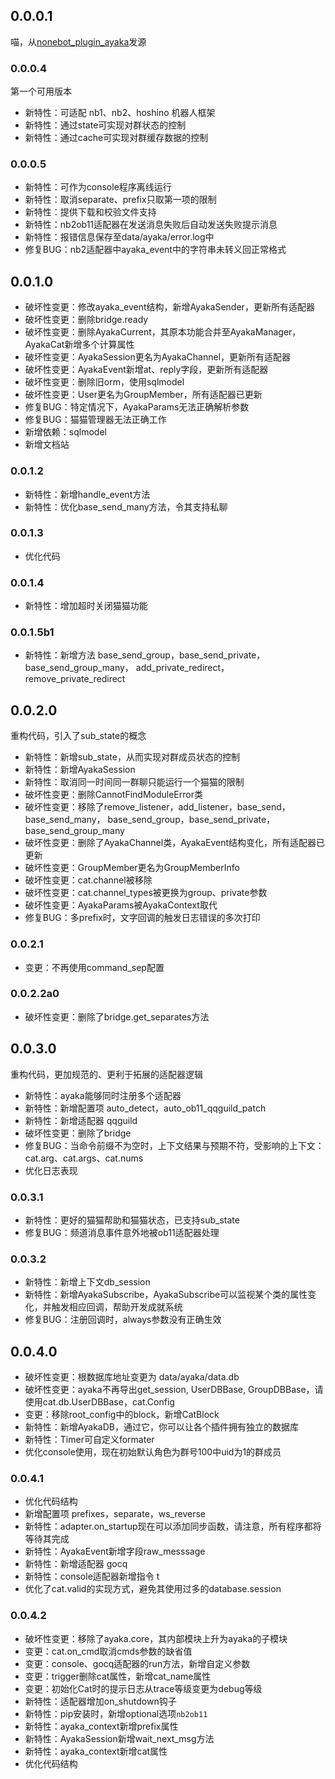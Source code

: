 ## 0.0.0.1

喵，从[nonebot_plugin_ayaka](https://github.com/bridgeL/nonebot-plugin-ayaka)发源

### 0.0.0.4

第一个可用版本

- 新特性：可适配 nb1、nb2、hoshino 机器人框架
- 新特性：通过state可实现对群状态的控制
- 新特性：通过cache可实现对群缓存数据的控制

### 0.0.0.5

- 新特性：可作为console程序离线运行
- 新特性：取消separate、prefix只取第一项的限制
- 新特性：提供下载和校验文件支持
- 新特性：nb2ob11适配器在发送消息失败后自动发送失败提示消息
- 新特性：报错信息保存至data/ayaka/error.log中
- 修复BUG：nb2适配器中ayaka_event中的字符串未转义回正常格式

## 0.0.1.0

- 破坏性变更：修改ayaka_event结构，新增AyakaSender，更新所有适配器
- 破坏性变更：删除bridge.ready
- 破坏性变更：删除AyakaCurrent，其原本功能合并至AyakaManager，AyakaCat新增多个计算属性
- 破坏性变更：AyakaSession更名为AyakaChannel，更新所有适配器
- 破坏性变更：AyakaEvent新增at、reply字段，更新所有适配器
- 破坏性变更：删除旧orm，使用sqlmodel
- 破坏性变更：User更名为GroupMember，所有适配器已更新
- 修复BUG：特定情况下，AyakaParams无法正确解析参数
- 修复BUG：猫猫管理器无法正确工作
- 新增依赖：sqlmodel
- 新增文档站

### 0.0.1.2

- 新特性：新增handle_event方法
- 新特性：优化base_send_many方法，令其支持私聊

### 0.0.1.3

- 优化代码

### 0.0.1.4

- 新特性：增加超时关闭猫猫功能

### 0.0.1.5b1

- 新特性：新增方法 base_send_group，base_send_private，base_send_group_many，
add_private_redirect，remove_private_redirect

## 0.0.2.0

重构代码，引入了sub_state的概念

- 新特性：新增sub_state，从而实现对群成员状态的控制
- 新特性：新增AyakaSession
- 新特性：取消同一时间同一群聊只能运行一个猫猫的限制
- 破坏性变更：删除CannotFindModuleError类
- 破坏性变更：移除了remove_listener，add_listener，base_send，base_send_many，
base_send_group，base_send_private，base_send_group_many
- 破坏性变更：删除了AyakaChannel类，AyakaEvent结构变化，所有适配器已更新
- 破坏性变更：GroupMember更名为GroupMemberInfo
- 破坏性变更：cat.channel被移除
- 破坏性变更：cat.channel_types被更换为group、private参数
- 破坏性变更：AyakaParams被AyakaContext取代
- 修复BUG：多prefix时，文字回调的触发日志错误的多次打印

### 0.0.2.1

- 变更：不再使用command_sep配置

### 0.0.2.2a0

- 破坏性变更：删除了bridge.get_separates方法

## 0.0.3.0

重构代码，更加规范的、更利于拓展的适配器逻辑

- 新特性：ayaka能够同时注册多个适配器
- 新特性：新增配置项 auto_detect，auto_ob11_qqguild_patch
- 新特性：新增适配器 qqguild
- 破坏性变更：删除了bridge
- 修复BUG：当命令前缀不为空时，上下文结果与预期不符，受影响的上下文：cat.arg、cat.args、cat.nums
- 优化日志表现

### 0.0.3.1

- 新特性：更好的猫猫帮助和猫猫状态，已支持sub_state
- 修复BUG：频道消息事件意外地被ob11适配器处理

### 0.0.3.2

- 新特性：新增上下文db_session
- 新特性：新增AyakaSubscribe，AyakaSubscribe可以监视某个类的属性变化，并触发相应回调，帮助开发成就系统
- 修复BUG：注册回调时，always参数没有正确生效

## 0.0.4.0

- 破坏性变更：根数据库地址变更为 data/ayaka/data.db
- 破坏性变更：ayaka不再导出get_session, UserDBBase, GroupDBBase，请使用cat.db.UserDBBase，cat.Config
- 变更：移除root_config中的block，新增CatBlock
- 新特性：新增AyakaDB，通过它，你可以让各个插件拥有独立的数据库
- 新特性：Timer可自定义formater
- 优化console使用，现在初始默认角色为群号100中uid为1的群成员

### 0.0.4.1

- 优化代码结构
- 新增配置项 prefixes，separate，ws_reverse
- 新特性：adapter.on_startup现在可以添加同步函数，请注意，所有程序都将等待其完成
- 新特性：AyakaEvent新增字段raw_messsage
- 新特性：新增适配器 gocq
- 新特性：console适配器新增指令 t
- 优化了cat.valid的实现方式，避免其使用过多的database.session

### 0.0.4.2

- 破坏性变更：移除了ayaka.core，其内部模块上升为ayaka的子模块
- 变更：cat.on_cmd取消cmds参数的缺省值
- 变更：console、gocq适配器的run方法，新增自定义参数
- 变更：trigger删除cat属性，新增cat_name属性
- 变更：初始化Cat时的提示日志从trace等级变更为debug等级
- 新特性：适配器增加on_shutdown钩子
- 新特性：pip安装时，新增optional选项`nb2ob11`
- 新特性：ayaka_context新增prefix属性
- 新特性：AyakaSession新增wait_next_msg方法
- 新特性：ayaka_context新增cat属性
- 优化代码结构
